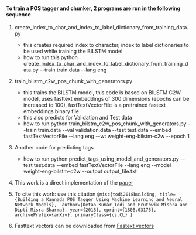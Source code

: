 #### To train a POS tagger and chunker, 2 programs are run in the following sequence
1. create_index_to_char_and_index_to_label_dictionary_from_training_data.py
	- this creates required index to character, index to label dictionaries to be used while training the BILSTM model
	- how to run this
	python create_index_to_char_and_index_to_label_dictionary_from_training_data.py --train train.data --lang eng
2. train_bilstm_c2w_pos_chunk_with_generators.py
	- this trains the BILSTM model, this code is based on BILSTM C2W model, uses fasttext embeddings of 300 dimensions (epochs can be increased to 100), fastTextVectorFile is a pretrained fastext embeddings binary file
	- this also predicts for Validation and Test data
	- how to run
	python train_bilstm_c2w_pos_chunk_with_generators.py --train train.data --val validation.data --test test.data --embed fastTextVectorFile --lang eng --wt weight-eng-bilstm-c2w --epoch 1
3. Another code for predicting tags
	- how to run
	python predict_tags_using_model_and_generators.py --test test.data --embed fastTextVectorFile --lang eng --model weight-eng-bilstm-c2w --output output_file.txt

4. This work is a direct implementation of the [paper](https://arxiv.org/pdf/1808.03175.pdf)
5. To cite this work:
use this citation
``
@misc{todi2018building,
      title={Building a Kannada POS Tagger Using Machine Learning and Neural Network Models}, 
      author={Ketan Kumar Todi and Pruthwik Mishra and Dipti Misra Sharma},
      year={2018},
      eprint={1808.03175},
      archivePrefix={arXiv},
      primaryClass={cs.CL}
}
``
6. Fasttext vectors can be downloaded from [Fastext vectors](https://fasttext.cc/docs/en/crawl-vectors.html)